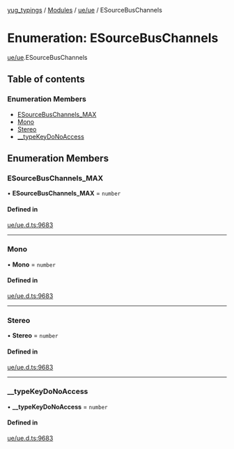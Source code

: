 [yug_typings](../README.md) / [Modules](../modules.md) / [ue/ue](../modules/ue_ue.md) / ESourceBusChannels

# Enumeration: ESourceBusChannels

[ue/ue](../modules/ue_ue.md).ESourceBusChannels

## Table of contents

### Enumeration Members

- [ESourceBusChannels\_MAX](ue_ue.ESourceBusChannels.md#esourcebuschannels_max)
- [Mono](ue_ue.ESourceBusChannels.md#mono)
- [Stereo](ue_ue.ESourceBusChannels.md#stereo)
- [\_\_typeKeyDoNoAccess](ue_ue.ESourceBusChannels.md#__typekeydonoaccess)

## Enumeration Members

### ESourceBusChannels\_MAX

• **ESourceBusChannels\_MAX** = `number`

#### Defined in

[ue/ue.d.ts:9683](https://github.com/YugMetaverse/yug_typings/blob/25cad34/ue/ue.d.ts#L9683)

___

### Mono

• **Mono** = `number`

#### Defined in

[ue/ue.d.ts:9683](https://github.com/YugMetaverse/yug_typings/blob/25cad34/ue/ue.d.ts#L9683)

___

### Stereo

• **Stereo** = `number`

#### Defined in

[ue/ue.d.ts:9683](https://github.com/YugMetaverse/yug_typings/blob/25cad34/ue/ue.d.ts#L9683)

___

### \_\_typeKeyDoNoAccess

• **\_\_typeKeyDoNoAccess** = `number`

#### Defined in

[ue/ue.d.ts:9683](https://github.com/YugMetaverse/yug_typings/blob/25cad34/ue/ue.d.ts#L9683)
